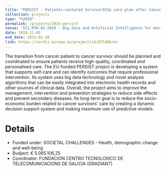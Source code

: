 ```yaml
---
title: "PERSIST - Patients-centered SurvivorShIp care plan after Cancer treatments based on Big Data and Artificial Intelligence technologies"
collection: projects
type: "h2020"
permalink: /projects/2019-persist
venue: "SC1-DTH-01-2019 - Big data and Artificial Intelligence for monitoring health status and quality of life after the cancer treatment"
date: 2019-11-05
end_date: 2023-02-28
link: https://cordis.europa.eu/project/id/875406/es
---
```


The transition from cancer patient to cancer survivor should be planned and coordinated to ensure patients receive high-quality, coordinated and personalised care. The EU-funded PERSIST project is developing a system that supports self-care and can identify outcomes that require professional intervention. Its system uses big data technology and novel analysis algorithms that can be easily integrated into electronic health records and other sources of clinical data. Overall, the project aims to improve the management, intervention and prevention strategies to reduce side effects and prevent secondary diseases. Its long-term goal is to reduce the socio-economic burden related to cancer survivors’ care by creating a dynamic decision support system and making maximum use of predictive models.

Details
======
* Funded under: SOCIETAL CHALLENGES - Health, demographic change and well-being
* Budject: € 5.065.106,25
* Coordinator: FUNDACION CENTRO TECNOLOXICO DE TELECOMUNICACIONS DE GALICIA (GRADIANT)

